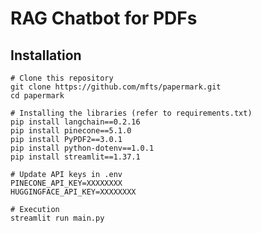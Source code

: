 # RAG Chatbot for PDFs

## Installation
```
# Clone this repository
git clone https://github.com/mfts/papermark.git
cd papermark
```

```
# Installing the libraries (refer to requirements.txt)
pip install langchain==0.2.16
pip install pinecone==5.1.0
pip install PyPDF2==3.0.1
pip install python-dotenv==1.0.1
pip install streamlit==1.37.1
```

```
# Update API keys in .env
PINECONE_API_KEY=XXXXXXXX
HUGGINGFACE_API_KEY=XXXXXXXX
```

```
# Execution
streamlit run main.py
```

